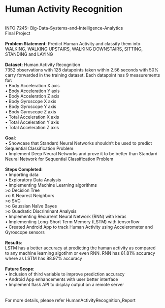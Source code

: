 # Human Activity Recognition
<br />
INFO 7245- Big-Data-Systems-and-Intelligence-Analytics <br />
Final Project <br />
<br />
<b>Problem Statement</b>: Predict Human Activity and classify them into WALKING, WALKING UPSTAIRS, WALKING DOWNSTAIRS, SITTING, STANDING and LAYING </br  >
</br  >
<b>Dataset</b>: Human Activity Recognition </br  >
7352 observations with 128 datapoints taken within 2.56 seconds with 50% carry forwarded in the training dataset. Each datapoint has 9 measurements for:</br  >
•	Body Acceleration X axis </br  >
•	Body Acceleration Y axis </br  >
•	Body Acceleration Z axis </br  >
•	Body Gyroscope X axis </br  >
•	Body Gyroscope Y axis </br  >
•	Body Gyroscope Z axis </br  >
•	Total Acceleration X axis </br  >
•	Total Acceleration Y axis </br  >
•	Total Acceleration Z axis </br  >
 </br  >
<b>Goal</b>: </br  >
•	Showcase that Standard Neural Networks shouldn’t be used to predict Sequential Classification Problem </br  >
•	Implement Deep Neural Networks and prove it to be better than Standard Neural Network for Sequential Classification Problem </br  >
 </br  >
<b>Steps Completed</b>: </br  >
•	Importing data </br  >
•	Exploratory Data Analysis </br  >
•	Implementing Machine Learning algorithms </br  >
 >o	Decision Tree </br  >
 >o	K Nearest Neighbors </br  >
 >o	SVC </br  >
 >o	Gaussian Naïve Bayes </br  >
 >o	Quadratic Discriminant Analysis </br  >
•	Implementing Recurrent Neural Network (RNN) with keras</br  >
•	Implementing Long-Short Term Memory (LSTM) with tensorflow</br  >
•	Created Android App to track Human Activity using Accelerometer and Gyroscope sensors</br  >
 </br  >
<b>Results</b>: </br  >
LSTM has a better accuracy at predicting the human activity as compared to any machine learning algotihm or even RNN. RNN has 81.81% accuracy where as LSTM has 88.97% accuracy</br  >
 </br  >
<b>Future Scope</b>: </br  >
•	Inclusion of third variable to improve prediction accuracy </br  >
•	Android App enhancements with user better interface </br  >
•	Implement flask API to display output on a remote server </br  >
</br>
</br>
For more details, please refer HumanActivityRecognition_Report</br>
